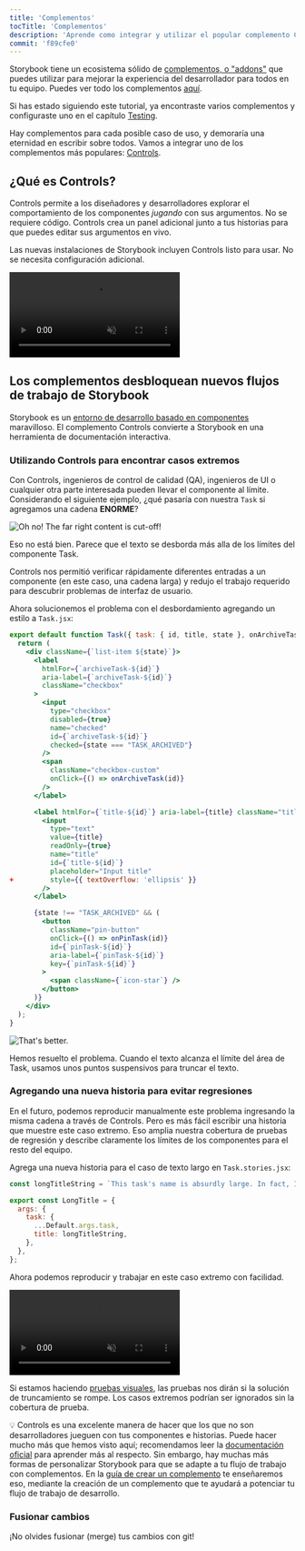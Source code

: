 ```yaml
---
title: 'Complementos'
tocTitle: 'Complementos'
description: 'Aprende como integrar y utilizar el popular complemento Controls'
commit: 'f89cfe0'
---
```


Storybook tiene un ecosistema sólido de [complementos, o "addons"](https://storybook.js.org/docs/configure/user-interface/storybook-addons) que puedes utilizar para mejorar la experiencia del desarrollador para todos en tu equipo. Puedes ver todo los complementos [aquí](https://storybook.js.org/integrations).

Si has estado siguiendo este tutorial, ya encontraste varios complementos y configuraste uno en el capítulo [Testing](/intro-to-storybook/react/es/test/).

Hay complementos para cada posible caso de uso, y demoraría una eternidad en escribir sobre todos. Vamos a integrar uno de los complementos más populares: [Controls](https://storybook.js.org/docs/essentials/controls).

## ¿Qué es Controls?

Controls permite a los diseñadores y desarrolladores explorar el comportamiento de los componentes _jugando_ con sus argumentos. No se requiere código. Controls crea un panel adicional junto a tus historias para que puedes editar sus argumentos en vivo.

Las nuevas instalaciones de Storybook incluyen Controls listo para usar. No se necesita configuración adicional.

<video autoPlay muted playsInline loop>
  <source
    src="/intro-to-storybook/controls-in-action-7-0.mp4"
    type="video/mp4"
  />
</video>

## Los complementos desbloquean nuevos flujos de trabajo de Storybook

Storybook es un [entorno de desarrollo basado en componentes](https://www.componentdriven.org/) maravilloso. El complemento Controls convierte a Storybook en una herramienta de documentación interactiva.

### Utilizando Controls para encontrar casos extremos

Con Controls, ingenieros de control de calidad (QA), ingenieros de UI o cualquier otra parte interesada pueden llevar el componente al límite. Considerando el siguiente ejemplo, ¿qué pasaría con nuestra `Task` si agregamos una cadena **ENORME**?

![Oh no! The far right content is cut-off!](/intro-to-storybook/task-edge-case-7-0.png)

Eso no está bien. Parece que el texto se desborda más alla de los límites del componente Task.

Controls nos permitió verificar rápidamente diferentes entradas a un componente (en este caso, una cadena larga) y redujo el trabajo requerido para descubrir problemas de interfaz de usuario.

Ahora solucionemos el problema con el desbordamiento agregando un estilo a `Task.jsx`:

```diff:title=src/components/Task.jsx
export default function Task({ task: { id, title, state }, onArchiveTask, onPinTask }) {
  return (
    <div className={`list-item ${state}`}>
      <label
        htmlFor={`archiveTask-${id}`}
        aria-label={`archiveTask-${id}`}
        className="checkbox"
      >
        <input
          type="checkbox"
          disabled={true}
          name="checked"
          id={`archiveTask-${id}`}
          checked={state === "TASK_ARCHIVED"}
        />
        <span
          className="checkbox-custom"
          onClick={() => onArchiveTask(id)}
        />
      </label>

      <label htmlFor={`title-${id}`} aria-label={title} className="title">
        <input
          type="text"
          value={title}
          readOnly={true}
          name="title"
          id={`title-${id}`}
          placeholder="Input title"
+         style={{ textOverflow: 'ellipsis' }}
        />
      </label>

      {state !== "TASK_ARCHIVED" && (
        <button
          className="pin-button"
          onClick={() => onPinTask(id)}
          id={`pinTask-${id}`}
          aria-label={`pinTask-${id}`}
          key={`pinTask-${id}`}
        >
          <span className={`icon-star`} />
        </button>
      )}
    </div>
  );
}
```

![That's better.](/intro-to-storybook/edge-case-solved-with-controls-7-0.png)

Hemos resuelto el problema. Cuando el texto alcanza el límite del área de Task, usamos unos puntos suspensivos para truncar el texto.

### Agregando una nueva historia para evitar regresiones

En el futuro, podemos reproducir manualmente este problema ingresando la misma cadena a través de Controls. Pero es más fácil escribir una historia que muestre este caso extremo. Eso amplia nuestra cobertura de pruebas de regresión y describe claramente los límites de los componentes para el resto del equipo.

Agrega una nueva historia para el caso de texto largo en `Task.stories.jsx`:

```js:title=src/components/Task.stories.jsx
const longTitleString = `This task's name is absurdly large. In fact, I think if I keep going I might end up with content overflow. What will happen? The star that represents a pinned task could have text overlapping. The text could cut-off abruptly when it reaches the star. I hope not!`;

export const LongTitle = {
  args: {
    task: {
      ...Default.args.task,
      title: longTitleString,
    },
  },
};
```

Ahora podemos reproducir y trabajar en este caso extremo con facilidad.

<video autoPlay muted playsInline loop>
  <source
    src="/intro-to-storybook/task-stories-long-title-7-0.mp4"
    type="video/mp4"
  />
</video>

Si estamos haciendo [pruebas visuales](/intro-to-storybook/react/es/test/), las pruebas nos dirán si la solución de truncamiento se rompe. Los casos extremos podrían ser ignorados sin la cobertura de prueba.

<div class="aside">

💡 Controls es una excelente manera de hacer que los que no son desarrolladores jueguen con tus componentes e historias. Puede hacer mucho más que hemos visto aquí; recomendamos leer la [documentación oficial](https://storybook.js.org/docs/essentials/controls) para aprender más al respecto. Sin embargo, hay muchas más formas de personalizar Storybook para que se adapte a tu flujo de trabajo con complementos. En la [guía de crear un complemento](https://storybook.js.org/docs/addons/writing-addons) te enseñaremos eso, mediante la creación de un complemento que te ayudará a potenciar tu flujo de trabajo de desarrollo.

</div>

### Fusionar cambios

¡No olvides fusionar (merge) tus cambios con git!
